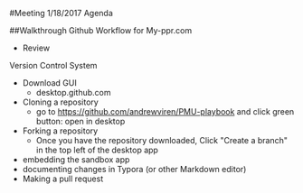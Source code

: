 #Meeting 1/18/2017 Agenda

##Walkthrough Github Workflow for My-ppr.com

- Review

Version     Control      System

- Download GUI
  - desktop.github.com
- Cloning a repository
  - go to https://github.com/andrewviren/PMU-playbook and click green button: open in desktop
- Forking a repository
  - Once you have the repository downloaded, Click "Create a branch" in the top left of the desktop app
- embedding the sandbox app
- documenting changes in Typora (or other Markdown editor)
- Making a pull request